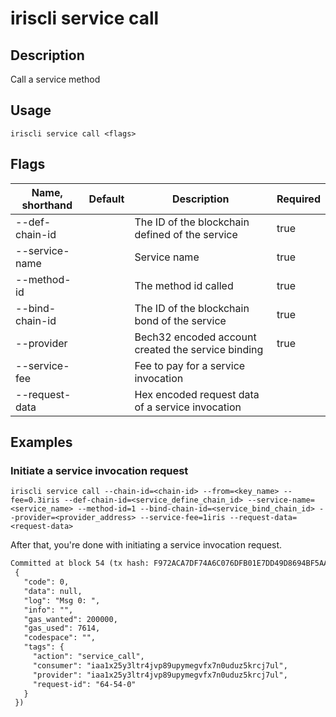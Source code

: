 # iriscli service call 

## Description

Call a service method

## Usage

```
iriscli service call <flags>
```

## Flags

| Name, shorthand       | Default | Description                                        | Required |
| --------------------- | ------- | -------------------------------------------------- | -------- |
| --def-chain-id        |         | The ID of the blockchain defined of the service    | true     |
| --service-name        |         | Service name                                       | true     |
| --method-id           |         | The method id called                               | true     |
| --bind-chain-id       |         | The ID of the blockchain bond of the service       | true     |
| --provider            |         | Bech32 encoded account created the service binding | true     |
| --service-fee         |         | Fee to pay for a service invocation                |          |
| --request-data        |         | Hex encoded request data of a service invocation   |          |

## Examples

### Initiate a service invocation request 

```shell
iriscli service call --chain-id=<chain-id> --from=<key_name> --fee=0.3iris --def-chain-id=<service_define_chain_id> --service-name=<service_name> --method-id=1 --bind-chain-id=<service_bind_chain_id> --provider=<provider_address> --service-fee=1iris --request-data=<request-data>
```

After that, you're done with initiating a service invocation request.

```txt
Committed at block 54 (tx hash: F972ACA7DF74A6C076DFB01E7DD49D8694BF5AA1BA25A1F1B875113DFC8857C3, response:
 {
   "code": 0,
   "data": null,
   "log": "Msg 0: ",
   "info": "",
   "gas_wanted": 200000,
   "gas_used": 7614,
   "codespace": "",
   "tags": {
     "action": "service_call",
     "consumer": "iaa1x25y3ltr4jvp89upymegvfx7n0uduz5krcj7ul",
     "provider": "iaa1x25y3ltr4jvp89upymegvfx7n0uduz5krcj7ul",
     "request-id": "64-54-0"
   }
 })
```

